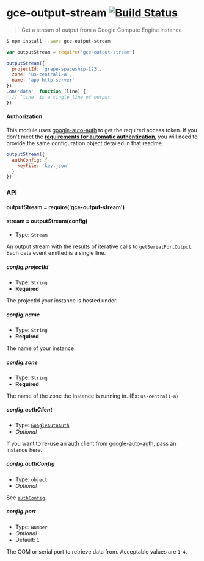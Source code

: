 # gce-output-stream [![Build Status](https://travis-ci.org/stephenplusplus/gce-output-stream.svg)](https://travis-ci.org/stephenplusplus/gce-output-stream)
> Get a stream of output from a Google Compute Engine instance

```sh
$ npm install --save gce-output-stream
```
```js
var outputStream = require('gce-output-stream')

outputStream({
  projectId: 'grape-spaceship-123',
  zone: 'us-central1-a',
  name: 'app-http-server'
})
.on('data', function (line) {
  // `line` is a single line of output
})
```


#### Authorization

This module uses [google-auto-auth](https://github.com/stephenplusplus/google-auto-auth) to get the required access token. If you don't meet the **[requirements for automatic authentication](https://github.com/stephenplusplus/google-auto-auth#automatic-if)**, you will need to provide the same configuration object detailed in that readme.

```js
outputStream({
  authConfig: {
    keyFile: 'key.json'
  }
})
```


### API

#### outputStream = require('gce-output-stream')

#### stream = outputStream(config)

- Type: `Stream`

An output stream with the results of iterative calls to [`getSerialPortOutput`](https://cloud.google.com/compute/docs/reference/v1/instances/getSerialPortOutput). Each data event emitted is a single line.

##### config.projectId

- Type: `String`
- **Required**

The projectId your instance is hosted under.

##### config.name

- Type: `String`
- **Required**

The name of your instance.

##### config.zone

- Type: `String`
- **Required**

The name of the zone the instance is running in. (Ex: `us-central1-a`)

##### config.authClient

- Type: [`GoogleAutoAuth`](http://gitnpm.com/google-auto-auth)
- *Optional*

If you want to re-use an auth client from [google-auto-auth](http://gitnpm.com/google-auto-auth), pass an instance here.

##### config.authConfig

- Type: `object`
- *Optional*

See [`authConfig`](https://github.com/stephenplusplus/google-auto-auth#authconfig).

##### config.port

- Type: `Number`
- *Optional*
- Default: `1`

The COM or serial port to retrieve data from. Acceptable values are `1`-`4`.
